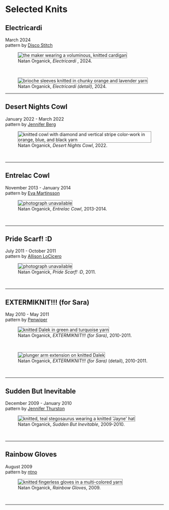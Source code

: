# Selected Knits

## Electricardi
March 2024  
pattern by [Disco Stitch](https://www.ravelry.com/patterns/library/electricardi)

<section>
  <figure>
    <img
      src="/img/knitting/electricardi/electricardi_03_2024.jpeg"
      alt="the maker wearing a voluminous, knitted cardigan"
      title=""
      style="border: 1px solid #888888;"
    />
    <figcaption>Natan Organick, <i>Electricardi </i>, 2024.</figcaption>
  </figure>
</section>
<br>
<section>
  <figure>
    <img
      src="/img/knitting/electricardi/electricardi_sleeve_detail_03_2024.jpeg"
      alt="brioche sleeves knitted in chunky orange and lavender yarn"
      title=""
      style="border: 1px solid #888888;"
    />
    <figcaption>Natan Organick, <i>Electricardi (detail)</i>, 2024.</figcaption>
  </figure>
</section>
<hr>

## Desert Nights Cowl
January 2022 - March 2022  
pattern by [Jennifer Berg](https://www.ravelry.com/patterns/library/desert-nights-cowl)

<section>
  <figure>
    <img
      src="/img/knitting/desert-nights-cowl/desert_nights_cowl_front_03_2022.jpeg"
      alt="knitted cowl with diamond and vertical stripe color-work in orange, blue, and black yarn"
      title=""
      style="border: 1px solid #888888;"
    />
    <figcaption>Natan Organick, <i>Desert Nights Cowl</i>, 2022.</figcaption>
  </figure>
</section>
<br>
<hr>

## Entrelac Cowl
November 2013 - January 2014  
pattern by [Eva Martinsson](https://www.ravelry.com/patterns/library/entrelac-shawl-with-tassels)  

<section>
  <figure>
    <img
      src="/img/knitting/entrelac_cowl_2013_2014.jpeg"
      alt="photograph unavailable"
      title="photograph unavailable"
      style="border: 1px solid #888888;"
    />
    <figcaption>Natan Organick, <i>Entrelac Cowl</i>, 2013-2014.</figcaption>
  </figure>
</section>
<br>
<hr>

## Pride Scarf! :D
July 2011 - October 2011  
pattern by [Allison LoCicero](https://www.ravelry.com/patterns/library/entrelac-scarf)  

<section>
  <figure>
    <img
      src="/img/knitting/pride_scarf_2011.jpeg"
      alt="photograph unavailable"
      title="photograph unavailable"
      style="border: 1px solid #888888;"
    />
    <figcaption>Natan Organick, <i>Pride Scarf! :D</i>, 2011.</figcaption>
  </figure>
</section>
<br>
<hr>

## EXTERMIKNIT!!! (for Sara) 
May 2010 - May 2011  
pattern by [Penwiper](https://www.ravelry.com/patterns/library/extermiknit)  

<section>
  <figure>
    <img
      src="/img/knitting/extermiknit_front_2010_2011.jpeg"
      alt="knitted Dalek in green and turquoise yarn"
      title=""
      style="border: 1px solid #888888;"
    />
    <figcaption>Natan Organick, <i>EXTERMIKNIT!!! (for Sara)</i>, 2010-2011.</figcaption>
  </figure>
</section>
<br>
<section>
  <figure>
    <img
      src="/img/knitting/extermiknit_detail_2010_2011.jpeg"
      alt="plunger arm extension on knitted Dalek"
      title=""
      style="border: 1px solid #888888;"
    />
    <figcaption>Natan Organick, <i>EXTERMIKNIT!!! (for Sara)</i> (detail), 2010-2011.</figcaption>
  </figure>
</section>
<br>
<hr>

## Sudden But Inevitable
December 2009 - January 2010  
pattern by [Jennifer Thurston](https://www.ravelry.com/patterns/library/stegs)  

<section>
  <figure>
    <img
      src="/img/knitting/Sudden_But_Inevitable_2009_2010.jpeg"
      alt="knitted, teal stegosaurus wearing a knitted 'Jayne' hat"
      title=""
      style="border: 1px solid #888888;"
    />
    <figcaption>Natan Organick, <i>Sudden But Inevitable</i>, 2009-2010.</figcaption>
  </figure>
</section>
<br>
<hr>

## Rainbow Gloves  
August 2009  
pattern by [ntno](/)  

<section>
  <figure>
    <img
      src="/img/knitting/rainbow_gloves_2009.jpeg"
      alt="knitted fingerless gloves in a multi-colored yarn"
      title=""
      style="border: 1px solid #888888;"
    />
    <figcaption>Natan Organick, <i>Rainbow Gloves</i>, 2009.</figcaption>
  </figure>
</section>
<br>
<hr>